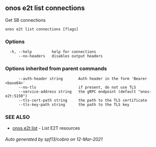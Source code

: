 ## onos e2t list connections

Get SB connections

```
onos e2t list connections [flags]
```

### Options

```
  -h, --help         help for connections
      --no-headers   disables output headers
```

### Options inherited from parent commands

```
      --auth-header string       Auth header in the form 'Bearer <base64>'
      --no-tls                   if present, do not use TLS
      --service-address string   the gRPC endpoint (default "onos-e2t:5150")
      --tls-cert-path string     the path to the TLS certificate
      --tls-key-path string      the path to the TLS key
```

### SEE ALSO

* [onos e2t list](onos_e2t_list.md)	 - List E2T resources

###### Auto generated by spf13/cobra on 12-Mar-2021
